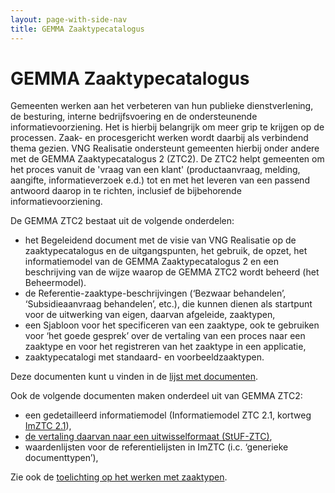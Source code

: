 ```yaml
---
layout: page-with-side-nav
title: GEMMA Zaaktypecatalogus
---
```

# GEMMA Zaaktypecatalogus

Gemeenten werken aan het verbeteren van hun publieke dienstverlening, de besturing, interne bedrijfsvoering en de ondersteunende informatievoorziening. Het is hierbij belangrijk om meer grip te krijgen op de processen. Zaak- en procesgericht werken wordt daarbij als verbindend thema gezien. VNG Realisatie ondersteunt gemeenten hierbij onder andere met de GEMMA Zaaktypecatalogus 2 (ZTC2). De ZTC2 helpt gemeenten om het proces vanuit de 'vraag van een klant' (productaanvraag, melding, aangifte, informatieverzoek e.d.) tot en met het leveren van een passend antwoord daarop in te richten, inclusief de bijbehorende informatievoorziening.

De GEMMA ZTC2 bestaat uit de volgende onderdelen:

* het Begeleidend document met de visie van VNG Realisatie op de zaaktypecatalogus en de uitgangspunten, het gebruik, de opzet, het informatiemodel van de GEMMA Zaaktypecatalogus 2 en een beschrijving van de wijze waarop de GEMMA ZTC2 wordt beheerd (het Beheermodel).
* de Referentie-zaaktype-beschrijvingen (‘Bezwaar behandelen’, ‘Subsidieaanvraag behandelen’, etc.), die kunnen dienen als startpunt voor de uitwerking van eigen, daarvan afgeleide, zaaktypen,
* een Sjabloon voor het specificeren van een zaaktype, ook te gebruiken voor ‘het goede gesprek’ over de vertaling van een proces naar een zaaktype en voor het registreren van het zaaktype in een applicatie,
* zaaktypecatalogi met standaard- en voorbeeldzaaktypen.

Deze documenten kunt u vinden in de [lijst met documenten](./Documentatie).

Ook de volgende documenten maken onderdeel uit van GEMMA ZTC2:
* een gedetailleerd informatiemodel (Informatiemodel ZTC 2.1, kortweg [ImZTC 2.1](https://vng-realisatie.github.io/Standaarden/documenten/GEMMA_ZTC2_-_Informatiemodel_v2.1_20140701.pdf)),
* [de vertaling daarvan naar een uitwisselformaat (StUF-ZTC)](https://vng-realisatie.github.io/StUF-ZTC/documenten/Verstuffing_ZTC.pdf),
* waardenlijsten voor de referentielijsten in ImZTC (i.c. ‘generieke documenttypen’),

 Zie ook de [toelichting op het werken met zaaktypen](https://www.gemmaonline.nl/index.php/Zaaktypen).
